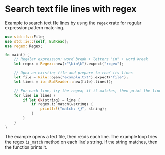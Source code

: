 # Search text file lines with regex

Example to search text file lines by using the `regex` crate for regular expression pattern matching.

```rust
use std::fs::File;
use std::io::{self, BufRead};
use regex::Regex;

fn main() {
    // Regular expression: word break + letters "in" + word break
    let regex = Regex::new(r"\bin\b").expect("regex");

    // Open an existing file and prepare to read its lines
    let file = File::open("example.txt").expect("file");
    let lines = io::BufReader::new(file).lines();

    // For each line, try the regex; if it matches, then print the line.
    for line in lines {
        if let Ok(string) = line {
            if regex.is_match(&string) {
                println!("match: {}", string);
            }
        }
    }
}
```

The example opens a text file, then reads each line. The example loop tries the regex `is_match` method on each line's string. If the string matches, then the function prints it.

